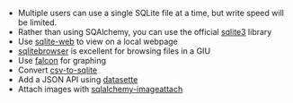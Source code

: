 * Multiple users can use a single SQLite file at a time, but write speed will be limited. 
* Rather than using SQAlchemy, you can use the official [sqlite3](https://docs.python.org/3/library/sqlite3.html) library
* Use [sqlite-web](https://github.com/coleifer/sqlite-web) to view on a local webpage
* [sqlitebrowser](https://github.com/sqlitebrowser/sqlitebrowser) is excellent for browsing files in a GIU
* Use [falcon](https://github.com/plotly/falcon) for graphing
* Convert [csv-to-sqlite](https://github.com/simonw/csvs-to-sqlite)
* Add a JSON API using [datasette](https://github.com/simonw/datasette)
* Attach images with [sqlalchemy-imageattach](https://github.com/dahlia/sqlalchemy-imageattach)
